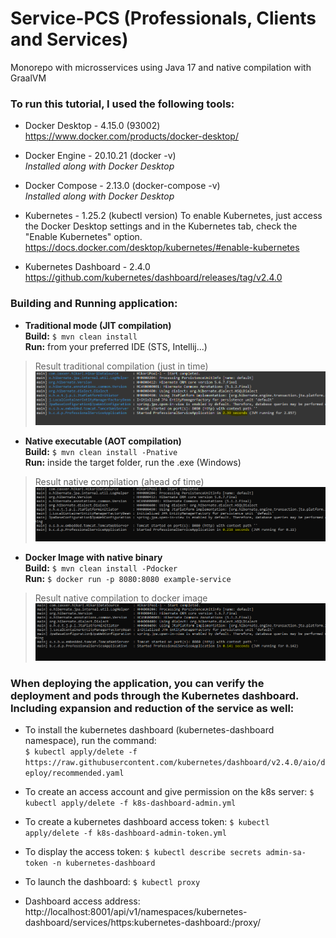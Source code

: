 # Service-PCS (Professionals, Clients and Services)
Monorepo with microsservices using Java 17 and native compilation with GraalVM

### To run this tutorial, I used the following tools:

- Docker Desktop - 4.15.0 (93002)
https://www.docker.com/products/docker-desktop/

- Docker Engine - 20.10.21 (docker -v) <br />
_Installed along with Docker Desktop_

- Docker Compose - 2.13.0 (docker-compose -v) <br />
_Installed along with Docker Desktop_

- Kubernetes - 1.25.2 (kubectl version)
To enable Kubernetes, just access the Docker Desktop settings and in the Kubernetes tab, check the "Enable Kubernetes" option.
https://docs.docker.com/desktop/kubernetes/#enable-kubernetes

- Kubernetes Dashboard - 2.4.0
https://github.com/kubernetes/dashboard/releases/tag/v2.4.0

### Building and Running application:

- **Traditional mode (JIT compilation)** <br />
**Build:** `$ mvn clean install` <br />
**Run:** from your preferred IDE (STS, Intellij...)
> Result traditional compilation (just in time)
![](/professional-service/src/main/resources/images/professional_service_normal_start.PNG)

- **Native executable (AOT compilation)** <br />
**Build:** `$ mvn clean install -Pnative` <br />
**Run:** inside the target folder, run the .exe (Windows)
> Result native compilation (ahead of time)
![](/professional-service/src/main/resources/images/professional_service_native_start.PNG)

- **Docker Image with native binary** <br />
**Build:** `$ mvn clean install -Pdocker` <br />
**Run:** `$ docker run -p 8080:8080 example-service`
> Result native compilation to docker image
![](/professional-service/src/main/resources/images/professional_service_native_docker_start.PNG)

### When deploying the application, you can verify the deployment and pods through the Kubernetes dashboard. Including expansion and reduction of the service as well:

- To install the kubernetes dashboard (kubernetes-dashboard namespace), run the command: <br />
`$ kubectl apply/delete -f https://raw.githubusercontent.com/kubernetes/dashboard/v2.4.0/aio/deploy/recommended.yaml`

- To create an access account and give permission on the k8s server:
`$ kubectl apply/delete -f k8s-dashboard-admin.yml`

- To create a kubernetes dashboard access token:
`$ kubectl apply/delete -f k8s-dashboard-admin-token.yml`

- To display the access token:
`$ kubectl describe secrets admin-sa-token -n kubernetes-dashboard`

- To launch the dashboard:
`$ kubectl proxy`

- Dashboard access address:
http://localhost:8001/api/v1/namespaces/kubernetes-dashboard/services/https:kubernetes-dashboard:/proxy/
